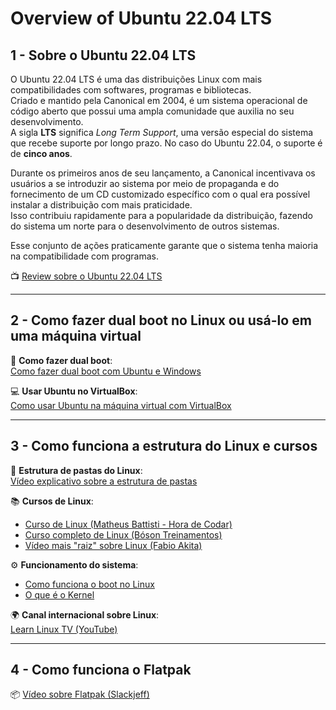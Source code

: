 # Overview of Ubuntu 22.04 LTS

## 1 - Sobre o Ubuntu 22.04 LTS

O Ubuntu 22.04 LTS é uma das distribuições Linux com mais compatibilidades com softwares, programas e bibliotecas.  
Criado e mantido pela Canonical em 2004, é um sistema operacional de código aberto que possui uma ampla comunidade que auxilia no seu desenvolvimento.  
A sigla **LTS** significa *Long Term Support*, uma versão especial do sistema que recebe suporte por longo prazo. No caso do Ubuntu 22.04, o suporte é de **cinco anos**.

Durante os primeiros anos de seu lançamento, a Canonical incentivava os usuários a se introduzir ao sistema por meio de propaganda e do fornecimento de um CD customizado específico com o qual era possível instalar a distribuição com mais praticidade.  
Isso contribuiu rapidamente para a popularidade da distribuição, fazendo do sistema um norte para o desenvolvimento de outros sistemas.  

Esse conjunto de ações praticamente garante que o sistema tenha maioria na compatibilidade com programas.

📺 [Review sobre o Ubuntu 22.04 LTS](https://www.youtube.com/watch?v=jDubF0TVtzs&ab_channel=Diolinux)

---

## 2 - Como fazer dual boot no Linux ou usá-lo em uma máquina virtual

🔀 **Como fazer dual boot**:  
[Como fazer dual boot com Ubuntu e Windows](https://www.youtube.com/watch?v=U2nPGNX2dt4&t=69s&pp=ygUpY29tbyBmYXplciBkdWFsIGJvb3QgY29tIHVidW50dSBlIHdpbmRvd3PSBwkJfgkBhyohjO8%3D)

💻 **Usar Ubuntu no VirtualBox**:  
[Como usar Ubuntu na máquina virtual com VirtualBox](https://www.youtube.com/watch?v=XxZ8BTCBDis&pp=ygUfY29tbyB1c2FyIHVidW50dSBuYSB2aXJ0dWFsIGJveA%3D%3D)

---

## 3 - Como funciona a estrutura do Linux e cursos

📁 **Estrutura de pastas do Linux**:  
[Vídeo explicativo sobre a estrutura de pastas](https://www.youtube.com/watch?v=90UseHX4-ns&ab_channel=Diolinux)

📚 **Cursos de Linux**:
- [Curso de Linux (Matheus Battisti - Hora de Codar)](https://www.youtube.com/watch?v=aW4Owxgcvq4&list=PLnDvRpP8BnezDTtL8lm6C-UOJZn-xzALH&ab_channel=MatheusBattisti-HoradeCodar)
- [Curso completo de Linux (Bóson Treinamentos)](https://www.youtube.com/watch?v=UsHiWIgxj2M&list=PLucm8g_ezqNp92MmkF9p_cj4yhT-fCTl7&ab_channel=B%C3%B3sonTreinamentos)
- [Vídeo mais "raiz" sobre Linux (Fabio Akita)](https://www.youtube.com/watch?v=epiyExCyb2s&t=15s&ab_channel=FabioAkita)

⚙️ **Funcionamento do sistema**:
- [Como funciona o boot no Linux](https://www.youtube.com/watch?v=5F6BbhgvFOE&pp=ygUVY29tbyBmdW5jaW9uYSBvIGxpbnV4)
- [O que é o Kernel](https://www.youtube.com/watch?v=NTD8YkiCUPM&ab_channel=Diolinux)

🌍 **Canal internacional sobre Linux**:  
[Learn Linux TV (YouTube)](https://www.youtube.com/@LearnLinuxTV/featured)

---

## 4 - Como funciona o Flatpak

📦 [Vídeo sobre Flatpak (Slackjeff)](https://www.youtube.com/watch?v=-aub-mxJIwU&ab_channel=Slackjeff)
